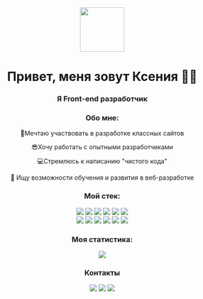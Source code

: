 <div align="center" display="flex" flex-direction="row">
<img align="center" width="100px" height="100px" src="https://cdn-icons.flaticon.com/png/512/560/premium/560217.png?token=exp=1656701777~hmac=19b7a14c8214122934376e5a4bb119cc">
<h1 align="center">Привет, меня зовут Ксения 👋🙂</h1>
<h3 align="center">Я Front-end разработчик</h3>
</div>
<h3 align="center">Обо мне:</h3>
<p align="center">🎯Мечтаю участвовать в разработке классных сайтов</p>
<p align="center">😎Хочу работать с опытными разработчиками</p>
<p align="center">💻Стремлюсь к написанию "чистого кода"</p>
<p align="center">🌱 Ищу возможности обучения и развития в веб-разработке</p>
<h3 align="center">Мой стек:</h3>
<div align="center" display="flex" flex-direction="row">
  <img src="https://img.shields.io/badge/nginx-%23009639.svg?style=for-the-badge&logo=nginx&logoColor=white">
  <img src="https://img.shields.io/badge/css3-%231572B6.svg?style=for-the-badge&logo=css3&logoColor=white">
  <img src="https://img.shields.io/badge/html5-%23E34F26.svg?style=for-the-badge&logo=html5&logoColor=white">
  <img src="https://img.shields.io/badge/ESLint-4B3263?style=for-the-badge&logo=eslint&logoColor=white">
  <img src="https://img.shields.io/badge/Postman-FF6C37?style=for-the-badge&logo=postman&logoColor=white">
  <img src="https://img.shields.io/badge/javascript-%23323330.svg?style=for-the-badge&logo=javascript&logoColor=%23F7DF1E">
</div>
<div align="center" display="flex" flex-direction="row">
  <img src="https://img.shields.io/badge/git-%23F05033.svg?style=for-the-badge&logo=git&logoColor=white">
  <img src="https://img.shields.io/badge/NPM-%23000000.svg?style=for-the-badge&logo=npm&logoColor=white">
  <img src="https://img.shields.io/badge/node.js-6DA55F?style=for-the-badge&logo=node.js&logoColor=white">
  <img src="https://img.shields.io/badge/react-%2320232a.svg?style=for-the-badge&logo=react&logoColor=%2361DAFB">
  <img src="https://img.shields.io/badge/webpack-%238DD6F9.svg?style=for-the-badge&logo=webpack&logoColor=black">
  <img src="https://img.shields.io/badge/MongoDB-%234ea94b.svg?style=for-the-badge&logo=mongodb&logoColor=white">
</div>
<h3 align="center">Моя статистика:</h3>
<div align="center">
 <img src="https://github-readme-stats.vercel.app/api/top-langs/?username=volkovakv&layout=compact"
</div>
<h3 align="center">Контакты</h3>
<div align="center" display="flex" flex-direction="row">
  <a href="https://t.me/KsyushaVolkova"><img src="https://img.shields.io/badge/Telegram-2CA5E0?style=for-the-badge&logo=telegram&logoColor=white"></a>
  <a href="https://www.linkedin.com/in/kseniya-volkova-9b6a94216/"><img src="https://img.shields.io/badge/linkedin-%230077B5.svg?style=for-the-badge&logo=linkedin&logoColor=white"></a>
  <a href="https://wa.me/79169624590"><img src="https://img.shields.io/badge/WhatsApp-25D366?style=for-the-badge&logo=whatsapp&logoColor=white"></a>
</div>
